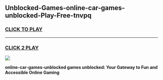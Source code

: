 
## Unblocked-Games-online-car-games-unblocked-Play-Free-tnvpq
<h3>
<a href="https://premium76.site?title=online-car-games-unblocked&ref=10A">CLICK TO PLAY</a></h3>
<hr>

<h3>
<a href="https://premium76.site?title=online-car-games-unblocked&ref=10A">CLICK 2 PLAY</a>
  
</h3>

<a href="https://premium76.site?title=online-car-games-unblocked&ref=10A"><img src="https://clearcache.store/games.png"></a>


**online-car-games-unblocked games unblocked: Your Gateway to Fun and Accessible Online Gaming**

